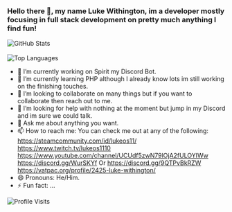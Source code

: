 ### Hello there 👋, my name Luke Withington, im a developer mostly focusing in full stack development on pretty much anything I find fun!
![GitHub Stats](https://github-readme-stats.vercel.app/api?username=lukeos11&theme=dark&show_icons=true)
<br><br>
![Top Languages](https://github-readme-stats.vercel.app/api/top-langs/?username=lukeos11&theme=dark)

- 🔭 I’m currently working on Spirit my Discord Bot.
- 🌱 I’m currently learning PHP although I already know lots im still working on the finishing touches.
- 👯 I’m looking to collaborate on many things but if you want to collaborate then reach out to me.
- 🤔 I’m looking for help with nothing at the moment but jump in my Discord and im sure we could talk.
- 💬 Ask me about anything you want.
- 📫 How to reach me: You can check me out at any of the following: 
<br>https://steamcommunity.com/id/lukeos11/
<br>https://www.twitch.tv/lukeos1110
<br>https://www.youtube.com/channel/UCUdf5zwN79lOjA2fULOYIWw
<br>https://discord.gg/WurSKYf Or https://discord.gg/9QTPvBkRZW
<br>https://vatpac.org/profile/2425-luke-withington/
- 😄 Pronouns: He/Him.
- ⚡ Fun fact: ...

![Profile Visits](https://profile-counter.glitch.me/lukeos11/count.svg)


